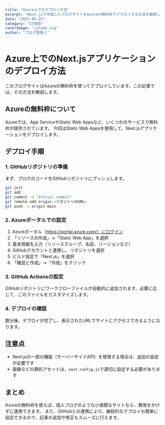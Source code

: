 ```yaml
---
title: "Azure上でのデプロイ方法"
excerpt: "Next.jsで作成したブログサイトをAzureの無料枠でデプロイする方法を解説します。"
date: "2025-05-25"
category: "IT技術"
coverImage: "/globe.svg"
author: "ブログ管理人"
---
```


# Azure上でのNext.jsアプリケーションのデプロイ方法

このブログサイトはAzureの無料枠を使ってデプロイしています。この記事では、その方法を解説します。

## Azureの無料枠について

Azureでは、App ServiceやStatic Web Appsなど、いくつかのサービスで無料枠が提供されています。
今回はStatic Web Appsを使用して、Next.jsアプリケーションをデプロイします。

## デプロイ手順

### 1. GitHubリポジトリの準備

まず、ブログのコードをGitHubリポジトリにプッシュします。

```bash
git init
git add .
git commit -m "Initial commit"
git remote add origin <リポジトリのURL>
git push -u origin main
```

### 2. Azureポータルでの設定

1. Azureポータル（https://portal.azure.com/）にログイン
2. 「リソースの作成」→「Static Web App」を選択
3. 基本情報を入力（リソースグループ、名前、リージョンなど）
4. GitHubアカウントと連携し、リポジトリを選択
5. ビルド設定で「Next.js」を選択
6. 「確認と作成」→「作成」をクリック

### 3. GitHub Actionsの設定

GitHubリポジトリにワークフローファイルが自動的に追加されます。必要に応じて、このファイルをカスタマイズします。

### 4. デプロイの確認

数分後、デプロイが完了し、表示されたURLでサイトにアクセスできるようになります。

## 注意点

- Next.jsの一部の機能（サーバーサイドAPI）を使用する場合は、追加の設定が必要です
- 画像などの静的アセットは、`next.config.js`で適切に設定する必要があります

## まとめ

Azureの無料枠を使えば、個人ブログのような小規模なサイトなら、費用をかけずに運用できます。
また、GitHubとの連携により、継続的なデプロイも簡単に設定できるので、記事の追加や修正もスムーズに行えます。
